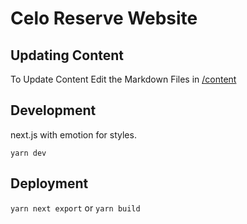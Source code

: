 
# Celo Reserve Website


## Updating Content
To Update Content Edit the Markdown Files in [/content](/content)


## Development

next.js with emotion for styles. 

`yarn dev`

## Deployment


`yarn next export` or `yarn build`